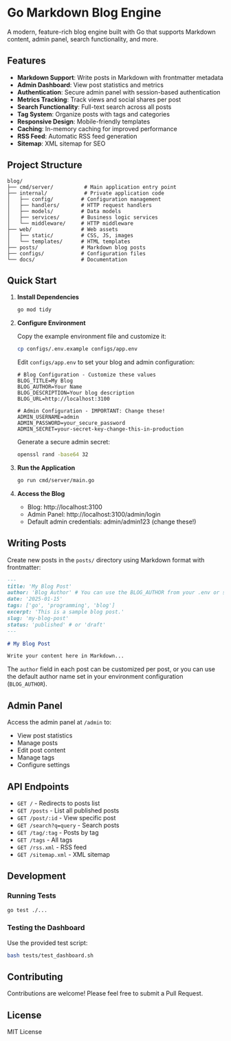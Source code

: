 # Go Markdown Blog Engine

A modern, feature-rich blog engine built with Go that supports Markdown content, admin panel, search functionality, and more.

## Features

- **Markdown Support**: Write posts in Markdown with frontmatter metadata
- **Admin Dashboard**: View post statistics and metrics
- **Authentication**: Secure admin panel with session-based authentication
- **Metrics Tracking**: Track views and social shares per post
- **Search Functionality**: Full-text search across all posts
- **Tag System**: Organize posts with tags and categories
- **Responsive Design**: Mobile-friendly templates
- **Caching**: In-memory caching for improved performance
- **RSS Feed**: Automatic RSS feed generation
- **Sitemap**: XML sitemap for SEO

## Project Structure

```
blog/
├── cmd/server/          # Main application entry point
├── internal/            # Private application code
│   ├── config/         # Configuration management
│   ├── handlers/       # HTTP request handlers
│   ├── models/         # Data models
│   ├── services/       # Business logic services
│   └── middleware/     # HTTP middleware
├── web/                # Web assets
│   ├── static/         # CSS, JS, images
│   └── templates/      # HTML templates
├── posts/              # Markdown blog posts
├── configs/            # Configuration files
└── docs/               # Documentation
```

## Quick Start

1. **Install Dependencies**

   ```bash
   go mod tidy
   ```

2. **Configure Environment**

   Copy the example environment file and customize it:

   ```bash
   cp configs/.env.example configs/app.env
   ```

   Edit `configs/app.env` to set your blog and admin configuration:

   ```env
   # Blog Configuration - Customize these values
   BLOG_TITLE=My Blog
   BLOG_AUTHOR=Your Name
   BLOG_DESCRIPTION=Your blog description
   BLOG_URL=http://localhost:3100

   # Admin Configuration - IMPORTANT: Change these!
   ADMIN_USERNAME=admin
   ADMIN_PASSWORD=your_secure_password
   ADMIN_SECRET=your-secret-key-change-this-in-production
   ```

   Generate a secure admin secret:

   ```bash
   openssl rand -base64 32
   ```

3. **Run the Application**

   ```bash
   go run cmd/server/main.go
   ```

4. **Access the Blog**
   - Blog: http://localhost:3100
   - Admin Panel: http://localhost:3100/admin/login
   - Default admin credentials: admin/admin123 (change these!)

## Writing Posts

Create new posts in the `posts/` directory using Markdown format with frontmatter:

```markdown
---
title: 'My Blog Post'
author: 'Blog Author' # You can use the BLOG_AUTHOR from your .env or specify per post
date: '2025-01-15'
tags: ['go', 'programming', 'blog']
excerpt: 'This is a sample blog post.'
slug: 'my-blog-post'
status: 'published' # or 'draft'
---

# My Blog Post

Write your content here in Markdown...
```

The `author` field in each post can be customized per post, or you can use the default author name set in your environment configuration (`BLOG_AUTHOR`).

## Admin Panel

Access the admin panel at `/admin` to:

- View post statistics
- Manage posts
- Edit post content
- Manage tags
- Configure settings

## API Endpoints

- `GET /` - Redirects to posts list
- `GET /posts` - List all published posts
- `GET /post/:id` - View specific post
- `GET /search?q=query` - Search posts
- `GET /tag/:tag` - Posts by tag
- `GET /tags` - All tags
- `GET /rss.xml` - RSS feed
- `GET /sitemap.xml` - XML sitemap

## Development

### Running Tests

```bash
go test ./...
```

### Testing the Dashboard

Use the provided test script:

```bash
bash tests/test_dashboard.sh
```

## Contributing

Contributions are welcome! Please feel free to submit a Pull Request.

## License

MIT License
